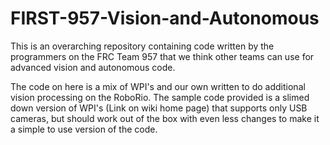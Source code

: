 # FIRST-957-Vision-and-Autonomous
This is an overarching repository containing code written by the programmers on the 
FRC Team 957 that we think other teams can use for advanced vision and autonomous code.

The code on here is a mix of WPI's and our own written to do additional vision processing
on the RoboRio. The sample code provided is a slimed down version of WPI's (Link on wiki
home page) that supports only USB cameras, but should work out of the box with even less
changes to make it a simple to use version of the code.
